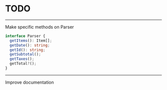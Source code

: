 # TODO

---

Make specific methods on Parser

```typescript
interface Parser {
  getItems(): Item[];
  getDate(): string;
  getId(): string;
  getSubtotal();
  getTaxes();
  getTotal?();
}
```

---

Improve documentation
